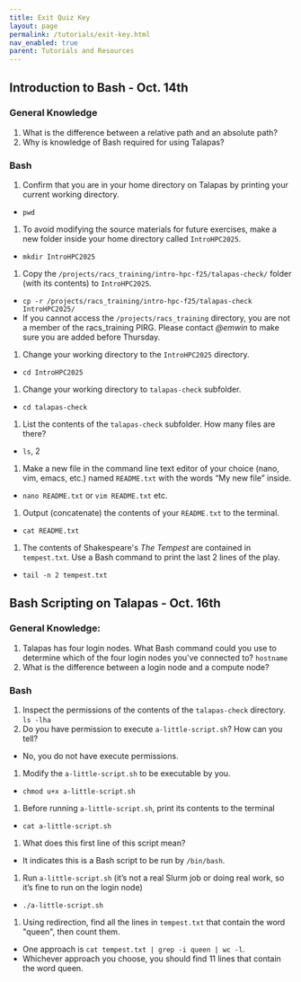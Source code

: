 ```yaml
---
title: Exit Quiz Key
layout: page
permalink: /tutorials/exit-key.html
nav_enabled: true
parent: Tutorials and Resources
---
```


## Introduction to Bash - Oct. 14th

### General Knowledge
1. What is the difference between a relative path and an absolute path?
1. Why is knowledge of Bash required for using Talapas?

### Bash
1. Confirm that you are in your home directory on Talapas by printing your current working directory.
- `pwd`
1. To avoid modifying the source materials for future exercises, make a new folder inside your home directory called `IntroHPC2025`.
- `mkdir IntroHPC2025`
1. Copy the `/projects/racs_training/intro-hpc-f25/talapas-check/` folder (with its contents) to `IntroHPC2025`.
- `cp -r /projects/racs_training/intro-hpc-f25/talapas-check IntroHPC2025/`
- If you cannot access the `/projects/racs_training` directory, you are not a member of the racs_training PIRG. Please
    contact *@emwin* to make sure you are added before Thursday.
1. Change your working directory to the `IntroHPC2025` directory.  
- `cd IntroHPC2025`
1. Change your working directory to `talapas-check` subfolder.
- `cd talapas-check`    
1. List the contents of the `talapas-check` subfolder. How many files are there?
- `ls`, 2
1. Make a new file in the command line text editor of your choice (nano, vim, emacs, etc.) named `README.txt` with the words “My new file” inside.   
- `nano README.txt` or `vim README.txt` etc.
1. Output (concatenate) the contents of your `README.txt` to the terminal.
- `cat README.txt`
1. The contents of Shakespeare's *The Tempest* are contained in `tempest.txt`. Use a Bash command to print the last
2 lines of the play.     
- `tail -n 2 tempest.txt`

## Bash Scripting on Talapas - Oct. 16th

### General Knowledge:
1. Talapas has four login nodes. What Bash command could you use to determine which of the four login nodes you've connected to?
`hostname`
1. What is the difference between a login node and a compute node?

### Bash
1. Inspect the permissions of the contents of the `talapas-check` directory.
`ls -lha`  
1. Do you have permission to execute `a-little-script.sh`? How can you tell?   
- No, you do not have execute permissions.
1. Modify the `a-little-script.sh` to be executable by you.
- `chmod u+x a-little-script.sh`
1. Before running `a-little-script.sh`, print its contents to the terminal   
- `cat a-little-script.sh`
1. What does this first line of this script mean?   
- It indicates this is a Bash script to be run by `/bin/bash`.
1. Run `a-little-script.sh` (it’s not a real Slurm job or doing real work, so it’s fine to run on the login node) 
- `./a-little-script.sh`
1. Using redirection, find all the lines in `tempest.txt` that contain the word "queen", then count them. 
- One approach is `cat tempest.txt | grep -i queen | wc -l`.
- Whichever approach you choose, you should find 11 lines that contain the word queen.